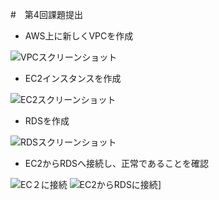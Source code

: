 #　第4回課題提出
*  AWS上に新しくVPCを作成

![VPCスクリーンショット](https://i.ibb.co/KKBQZS0/vpc.png)


* EC2インスタンスを作成

![EC2スクリーンショット](https://i.ibb.co/9GfBCdf/ec2.png)


* RDSを作成

![RDSスクリーンショット](https://i.ibb.co/D1SFTQT/rds.png)


* EC2からRDSへ接続し、正常であることを確認

![EC２に接続](https://i.ibb.co/7pqCZTd/ec2.png)
![EC2からRDSに接続](https://i.ibb.co/yd0PjC7/ec2-rds.png)]
